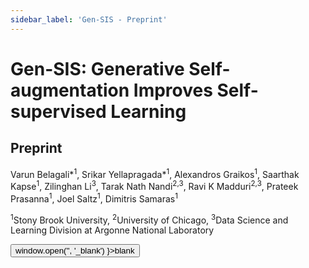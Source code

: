 ```yaml
---
sidebar_label: 'Gen-SIS - Preprint'
---
```


# Gen-SIS: Generative Self-augmentation Improves Self-supervised Learning

<div class="container mt-5">
    <div class="card bg-light"> 
        <div class="card-body justify-content-center">
            <h2 class="card-title text-center">Preprint</h2>
<p class="card-text text-center">Varun Belagali*<sup>1</sup>, Srikar Yellapragada*<sup>1</sup>, Alexandros Graikos<sup>1</sup>, Saarthak Kapse<sup>1</sup>, Zilinghan Li<sup>3</sup>, Tarak Nath Nandi<sup>2,3</sup>, Ravi K Madduri<sup>2,3</sup>, Prateek Prasanna<sup>1</sup>, Joel Saltz<sup>1</sup>, Dimitris Samaras<sup>1</sup></p>
<p class="card-text text-center"><sup>1</sup>Stony Brook University, <sup>2</sup>University of Chicago, <sup>3</sup>Data Science and Learning Division at Argonne National Laboratory</p>
            <div class="d-flex justify-content-center">
                <button class="paper_button" onClick={() => window.open('', '_blank') }>blank</button> 
            </div>
        </div>
    </div>
</div>



